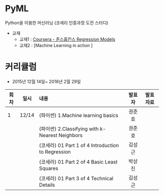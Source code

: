 # PyML
Python을 이용한 머신러닝 (코세리 인증과정 도전 스터디)

* 교재
  - 교재1 : [Coursera - 존스홉킨스 Regression Models](https://www.coursera.org/course/regmods)
  - 교재2 : [Machine Learning in action ] 

# 커리큘럼
* 2015년 12월 14일~ 2016년 2월 29일


| 회차  | 일시   | 내용                                  | 발표자  |              발표자료                    |
| ----- |:------:| :-------------------------------------|:-------:|:----------------------------------------: |
| 1 |12/14|(파이썬) 1.Machine learning basics|권준호| |
|   |     |(파이썬) 2.Classifying with k-Nearest Neighbors|권준호| |
|   |     |(코세라) 01 Part 1 of 4 Introduction to Regression|김성근| |
|   |     |(코세라) 01 Part 2 of 4 Basic Least Squares|박상진| |
|   |     |(코세라) 01 Part 3 of 4 Technical Details|김성근| |

